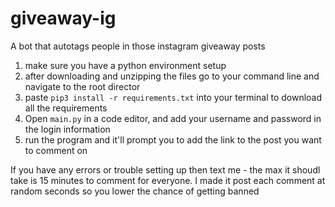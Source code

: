 # giveaway-ig
A bot that autotags people in those instagram giveaway posts
1. make sure you have a python environment setup
2. after downloading and unzipping the files go to your command line and navigate to the root director
3. paste `pip3 install -r requirements.txt` into your terminal to download all the requirements
4. Open `main.py` in a code editor, and add your username and password in the login information 
5. run the program and it'll prompt you to add the link to the post you want to comment on

If you have any errors or trouble setting up then text me - the max it shoudl take is 15 minutes to comment for everyone. I made it post each comment at random seconds so you lower the chance of getting banned
